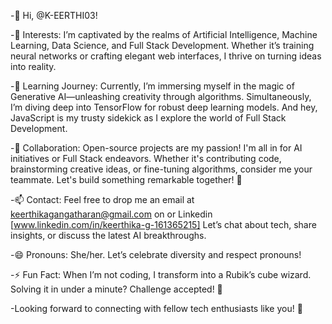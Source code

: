 -👋 Hi, @K-EERTHI03!

-👀 Interests: I’m captivated by the realms of Artificial Intelligence, Machine Learning, Data Science, and Full Stack Development. Whether it’s training neural networks or crafting elegant web interfaces, I thrive on turning ideas into reality.

-🌱 Learning Journey: Currently, I’m immersing myself in the magic of Generative AI—unleashing creativity through algorithms. Simultaneously, I’m diving deep into TensorFlow for robust deep learning models. And hey, JavaScript is my trusty sidekick as I explore the world of Full Stack Development.

-💞 Collaboration: Open-source projects are my passion! I'm all in for AI initiatives or Full Stack endeavors. Whether it's contributing code, brainstorming creative ideas, or fine-tuning algorithms, consider me your teammate. Let's build something remarkable together! 🚀

-📫 Contact: Feel free to drop me an email at keerthikagangatharan@gmail.com on or Linkedin [www.linkedin.com/in/keerthika-g-161365215] Let’s chat about tech, share insights, or discuss the latest AI breakthroughs.

-😄 Pronouns: She/her. Let’s celebrate diversity and respect pronouns!

-⚡ Fun Fact: When I’m not coding, I transform into a Rubik’s cube wizard. Solving it in under a minute? Challenge accepted! 🧩

-Looking forward to connecting with fellow tech enthusiasts like you! 🚀







<!---
K-EERTHI03/K-EERTHI03 is a ✨ special ✨ repository because its `README.md` (this file) appears on your GitHub profile.
You can click the Preview link to take a look at your changes.
--->
